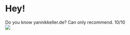 # Hey!
Do you know yannikkeller.de? Can only recommend. 10/10  
![](https://www.codewars.com/users/kappablanca/badges/micro)
